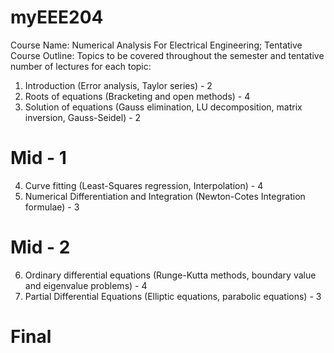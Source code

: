 # myEEE204
Course Name: Numerical Analysis For Electrical Engineering;
Tentative Course Outline:
Topics to be covered throughout the semester and tentative number of lectures for each topic:
1. Introduction (Error analysis, Taylor series) - 2
2. Roots of equations (Bracketing and open methods) - 4
3. Solution of equations (Gauss elimination, LU decomposition, matrix inversion, Gauss-Seidel) - 2
# Mid - 1
4. Curve fitting (Least-Squares regression, Interpolation) - 4
5. Numerical Differentiation and Integration (Newton-Cotes Integration formulae) - 3
# Mid - 2
6. Ordinary differential equations (Runge-Kutta methods, boundary value and eigenvalue problems) - 4
7. Partial Differential Equations (Elliptic equations, parabolic equations) - 3
# Final
